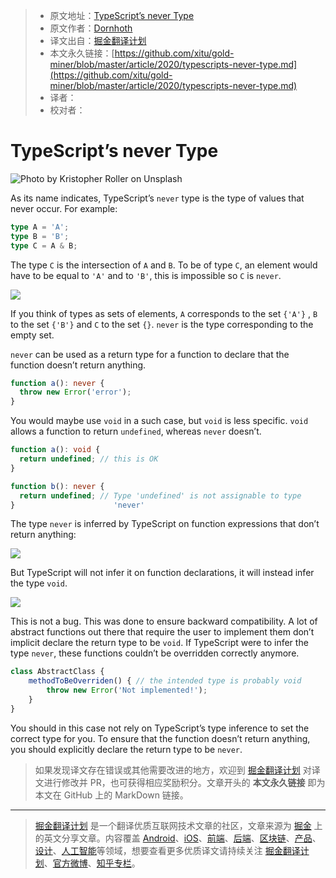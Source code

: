 > * 原文地址：[TypeScript’s never Type](https://levelup.gitconnected.com/typescripts-never-type-d5f28271fcd6)
> * 原文作者：[Dornhoth](https://medium.com/@dornhoth)
> * 译文出自：[掘金翻译计划](https://github.com/xitu/gold-miner)
> * 本文永久链接：[https://github.com/xitu/gold-miner/blob/master/article/2020/typescripts-never-type.md](https://github.com/xitu/gold-miner/blob/master/article/2020/typescripts-never-type.md)
> * 译者：
> * 校对者：

# TypeScript’s never Type

![Photo by [Kristopher Roller](https://unsplash.com/@krisroller?utm_source=unsplash&utm_medium=referral&utm_content=creditCopyText) on [Unsplash](https://unsplash.com/s/photos/never?utm_source=unsplash&utm_medium=referral&utm_content=creditCopyText)](https://cdn-images-1.medium.com/max/9646/1*p6LlQrG79vtjZfGpeXdBBw.jpeg)

As its name indicates, TypeScript’s `never` type is the type of values that never occur. For example:

```ts
type A = 'A';
type B = 'B';
type C = A & B;
```

The type `C` is the intersection of `A` and `B`. To be of type `C`, an element would have to be equal to `'A'` and to `'B'`, this is impossible so `C` is `never`.

![](https://cdn-images-1.medium.com/max/2000/1*X1y39jBeMMstRMhcI9HbQw.png)

If you think of types as sets of elements, `A` corresponds to the set `{'A'}` , `B` to the set `{'B'}` and `C` to the set `{}`. `never` is the type corresponding to the empty set.

`never` can be used as a return type for a function to declare that the function doesn’t return anything.

```ts
function a(): never {
  throw new Error('error');
}
```

You would maybe use `void` in a such case, but `void` is less specific. `void` allows a function to return `undefined`, whereas `never` doesn’t.

```ts
function a(): void {
  return undefined; // this is OK
}

function b(): never {
  return undefined; // Type 'undefined' is not assignable to type                 
}                      'never'
```

The type `never` is inferred by TypeScript on function expressions that don’t return anything:

![](https://cdn-images-1.medium.com/max/2000/1*b-xts50tX-zOGjIH2OEOQw.png)

But TypeScript will not infer it on function declarations, it will instead infer the type `void`.

![](https://cdn-images-1.medium.com/max/2000/1*wejYn3jah0h8PQuCdyaiKQ.png)

This is not a bug. This was done to ensure backward compatibility. A lot of abstract functions out there that require the user to implement them don’t implicit declare the return type to be `void`. If TypeScript were to infer the type `never`, these functions couldn’t be overridden correctly anymore.

```ts
class AbstractClass {
    methodToBeOverriden() { // the intended type is probably void
        throw new Error('Not implemented!');
    }
}
```

You should in this case not rely on TypeScript’s type inference to set the correct type for you. To ensure that the function doesn’t return anything, you should explicitly declare the return type to be `never`.

> 如果发现译文存在错误或其他需要改进的地方，欢迎到 [掘金翻译计划](https://github.com/xitu/gold-miner) 对译文进行修改并 PR，也可获得相应奖励积分。文章开头的 **本文永久链接** 即为本文在 GitHub 上的 MarkDown 链接。

---

> [掘金翻译计划](https://github.com/xitu/gold-miner) 是一个翻译优质互联网技术文章的社区，文章来源为 [掘金](https://juejin.im) 上的英文分享文章。内容覆盖 [Android](https://github.com/xitu/gold-miner#android)、[iOS](https://github.com/xitu/gold-miner#ios)、[前端](https://github.com/xitu/gold-miner#前端)、[后端](https://github.com/xitu/gold-miner#后端)、[区块链](https://github.com/xitu/gold-miner#区块链)、[产品](https://github.com/xitu/gold-miner#产品)、[设计](https://github.com/xitu/gold-miner#设计)、[人工智能](https://github.com/xitu/gold-miner#人工智能)等领域，想要查看更多优质译文请持续关注 [掘金翻译计划](https://github.com/xitu/gold-miner)、[官方微博](http://weibo.com/juejinfanyi)、[知乎专栏](https://zhuanlan.zhihu.com/juejinfanyi)。
